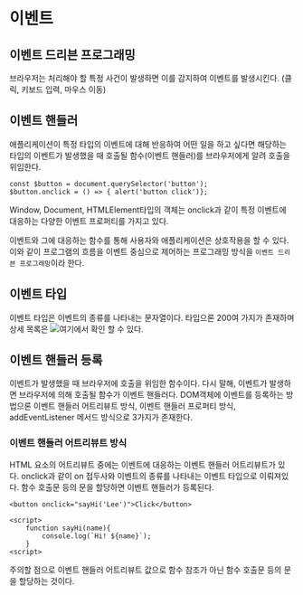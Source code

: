 # 이벤트

## 이벤트 드리븐 프로그래밍
브라우저는 처리해야 할 특정 사건이 발생하면 이를 감지하여 이벤트를 발생시킨다. (클릭, 키보드 입력, 마우스 이동)

## 이벤트 핸들러
애플리케이션이 특정 타입의 이벤트에 대해 반응하여 어떤 일을 하고 싶다면 해당하는 타입의 이벤트가 발생했을 때 호출될 함수(이벤트 핸들러)를 브라우저에게 알려 호출을 위임한다. 

```
const $button = document.querySelector('button');
$button.onclick = () => { alert('button click')};
```

Window, Document, HTMLElement타입의 객체는 onclick과 같이 특정 이벤트에 대응하는 다양한 이벤트 프로퍼티를 가지고 있다. 

이벤트와 그에 대응하는 함수를 통해 사용자와 애플리케이션은 상호작용을 할 수 있다. 이와 같이 프로그램의 흐름을 이벤트 중심으로 제어하는 프로그래밍 방식을 `이벤트 드리븐 프로그래밍`이라 한다.

## 이벤트 타입
이벤트 타입은 이벤트의 종류를 나타내는 문자열이다. 타입으론 200여 가지가 존재하며 상세 목록은 ![여기](https://developer.mozilla.org/ko/)에서 확인 할 수 있다.


## 이벤트 핸들러 등록
이벤트가 발생했을 때 브라우저에 호출을 위임한 함수이다. 다시 말해, 이벤트가 발생하면 브라우저에 의해 호출될 함수가 이벤트 핸들러다. DOM객체에 이벤트를 등록하는 방법으론 이벤트 핸들러 어트리뷰트 방식, 이벤트 핸들러 프로퍼티 방식, addEventListener 메서드 방식으로 3가지가 존재한다.

### 이벤트 핸들러 어트리뷰트 방식
HTML 요소의 어트리뷰트 중에는 이벤트에 대응하는 이벤트 핸들러 어트리뷰트가 있다. onclick과 같이 on 접두사와 이벤트의 종류를 나타내는 이벤트 타입으로 이뤄져있다.
함수 호출문 등의 문을 할당하면 이벤트 핸들러가 등록된다.

```
<button onclick="sayHi('Lee')">Click</button>

<script>
    function sayHi(name){
        console.log(`Hi! ${name}`);
    }
<script>
```
주의할 점으로 이벤트 핸들러 어트리뷰트 값으로 함수 참조가 아닌 함수 호출문 등의 문을 할당하는 것이다.
